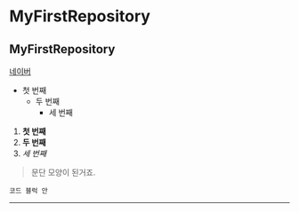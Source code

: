# MyFirstRepository
## MyFirstRepository

[네이버](http://naver.com)

- 첫 번째
  - 두 번째
    - 세 번째

1. **첫 번째**
2. __두 번째__
3. *세 번째*

>문단 모양이 된거죠.
>

```
코드 블럭 안
```
***

